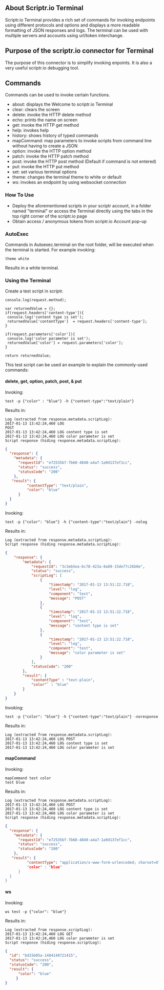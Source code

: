 ## About Scriptr.io Terminal
Scriptr.io Terminal provides a rich set of commands for invoking endpoints using different protocols and options and displays a more readable formatting of JSON responses and logs. The terminal can be used with multiple servers and accounts using url/token interchange.

## Purpose of the scriptr.io connector for Terminal
The purpose of this connector is to simplify invoking enpoints. It is also a very useful scriptr.io debugging tool.

## Commands
Commands can be used to invoke certain functions.
- about: displays the Welcome to scriptr.io Terminal
- clear: clears the screen
- delete: invoke the HTTP delete method
- echo: prints the name on screen
- get: invoke the HTTP get method
- help: invokes help
- history: shows history of typed commands
- mapCommand: map parameters to invoke scripts from command line without having to create a JSON
- option: invoke the HTTP option method
- patch: invoke the HTTP patch method
- post: invoke the HTTP post method (Default if command is not entered)
- put: invoke the HTTP put method
- set: set various terminal options
- theme: changes the terminal theme to white or default
- ws: invokes an endpoint by using websocket connection

### How To Use
- Deploy the aforementioned scripts in your scriptr account, in a folder named "terminal" or access the Terminal directly using the tabs in the top right corner of the scriptr.io page
- Obtain access / anonymous tokens from scriptr.io Account pop-up

### AutoExec
Commands in Autoexec.terminal on the root folder, will be executed when the terminal is started.
For example invoking:
```
theme white
```
Results in a white terminal.

### Using the Terminal
Create a test script in scriptr.
```
console.log(request.method);

var returnedValue = {};
if(request.headers['content-type']){
 console.log('content type is set');
 returnedValue['contentType']  = request.headers['content-type'];
}

if(request.parameters['color']){
 console.log('color parameter is set');
 returnedValue['color'] = request.parameters['color'];
}

return returnedValue;
```
This test script can be used an example to explain the commonly-used commands:

#### delete, get, option, patch, post, & put
Invoking:
```
test -p {"color" : "blue"} -h {"content-type":"text/plain"} 
```
Results in:
```
Log (extracted from response.metadata.scriptLog):
2017-01-13 13:42:24,460 LOG 
POST
2017-01-13 13:42:24,460 LOG content type is set
2017-01-13 13:42:24,460 LOG color parameter is set
Script response (hiding response.metadata.scriptLog):
```
```json
{
  "response": {
    "metadata": {
      "requestId": "e72535bf-7b68-4840-a4a7-1a9d137ef1cc",
      "status": "success",
      "statusCode": "200"
    },
   "result": {
		  "contentType": "text/plain",
		  "color": "blue"
	  }
  }
}
```
Invoking:
```
test -p {"color": "blue"} -h {"content-type":"text/plain"} -nolog
```
Results in:
```
Log (extracted from response.metadata.scriptLog):
Script response (hiding response.metadata.scriptLog):
```
```json
{
    "response": {
        "metadata": {
            "requestId": "3c3eb5ea-bc78-423a-8a89-15de77c26b0e",
            "status": "success",
            "scriptLog": [
                {
                    "timestamp": "2017-01-13 13:51:22.718",
                    "level": "log",
                    "component": "test",
                    "message": "POST"
                },
                {
                    "timestamp": "2017-01-13 13:51:22.718",
                    "level": "log",
                    "component": "test",
                    "message": "content type is set"
                },
                {
                    "timestamp": "2017-01-13 13:51:22.718",
                    "level": "log",
                    "component": "test",
                    "message": "color parameter is set"
                }
            ],
            "statusCode": "200"
        },
        "result": {
            "contentType" : "text-plain",
            "color"` : "blue"
        }
    }
}
```
Invoking:
```
test -p {"color": "blue"} -h {"content-type":"text/plain"} -noresponse
```
Results in:
```
Log (extracted from response.metadata.scriptLog):
2017-01-13 13:42:24,460 LOG POST
2017-01-13 13:42:24,460 LOG content type is set
2017-01-13 13:42:24,460 LOG color parameter is set
```
#### mapCommand
Invoking:
```
mapCommand test color
test blue
```
Results in:
```
Log (extracted from response.metadata.scriptLog):
2017-01-13 13:42:24,460 LOG POST
2017-01-13 13:42:24,460 LOG content type is set
2017-01-13 13:42:24,460 LOG color parameter is set
Script response (hiding response.metadata.scriptLog):
```
```json
{
  "response": {
    "metadata": {
      "requestId": "e72535bf-7b68-4840-a4a7-1a9d137ef1cc",
      "status": "success",
      "statusCode": "200"
    },
   "result": {
		  "contentType": "application/x-www-form-urlencoded; charset=UTF-8"",
		  "color" : "blue"
	  }
  }
}
```
#### ws
Invoking:
```
ws test -p {"color": "blue"}
```
Results in:
```
Log (extracted from response.scriptLog):
2017-01-13 13:42:24,460 LOG GET
2017-01-13 13:42:24,460 LOG color parameter is set
Script response (hiding response.scriptLog):
```
```json
{
  "id": "bd15b05a-1484149721415",
  "status": "success",
  "statusCode": "200",
  "result": {
	  "color": "blue"
	 }
}
```
